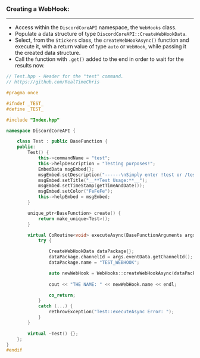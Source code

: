 ### **Creating a WebHook:**
---
- Access within the `DiscordCoreAPI` namespace, the `WebHooks` class.
- Populate a data structure of type `DiscordCoreAPI::CreateWebHookData`.
- Select, from the `Stickers` class, the `createWebHookAsync()` function and execute it, with a return value of type `auto` or `WebHook`, while passing it the created data structure.
- Call the function with `.get()` added to the end in order to wait for the results now.

```cpp
// Test.hpp - Header for the "test" command.
// https://github.com/RealTimeChris

#pragma once

#ifndef _TEST_
#define _TEST_

#include "Index.hpp"

namespace DiscordCoreAPI {

	class Test : public BaseFunction {
	public:
		Test() {
			this->commandName = "test";
			this->helpDescription = "Testing purposes!";
			EmbedData msgEmbed{};
			msgEmbed.setDescription("------\nSimply enter !test or /test!\n------");
			msgEmbed.setTitle("__**Test Usage:**__");
			msgEmbed.setTimeStamp(getTimeAndDate());
			msgEmbed.setColor("FeFeFe");
			this->helpEmbed = msgEmbed;
		}

		unique_ptr<BaseFunction> create() {
			return make_unique<Test>();
		}

		virtual CoRoutine<void> executeAsync(BaseFunctionArguments args) {
			try {

				CreateWebHookData dataPackage{};
				dataPackage.channelId = args.eventData.getChannelId();
				dataPackage.name = "TEST_WEBHOOK";

				auto newWebHook = WebHooks::createWebHookAsync(dataPackage).get();
 
				cout << "THE NAME: " << newWebHook.name << endl;

				co_return;
			}
			catch (...) {
				rethrowException("Test::executeAsync Error: ");
			}
		}

		virtual ~Test() {};
	};
}
#endif
```
